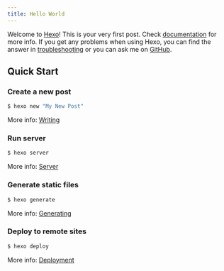```yaml
---
title: Hello World
---
```

Welcome to [Hexo](https://hexo.io/)! This is your very first post.
Check [documentation](https://hexo.io/docs/) for more info. If you get any problems when using Hexo,
you can find the answer in [troubleshooting](https://hexo.io/docs/troubleshooting.html) or you can
ask me on [GitHub](https://github.com/hexojs/hexo/issues).

## Quick Start

### Create a new post

``` bash
$ hexo new "My New Post"
```

More info: [Writing](https://hexo.io/docs/writing.html)

### Run server

``` bash
$ hexo server
```

More info: [Server](https://hexo.io/docs/server.html)

### Generate static files

``` bash
$ hexo generate
```

More info: [Generating](https://hexo.io/docs/generating.html)

### Deploy to remote sites

``` bash
$ hexo deploy
```

More info: [Deployment](https://hexo.io/docs/one-command-deployment.html)
